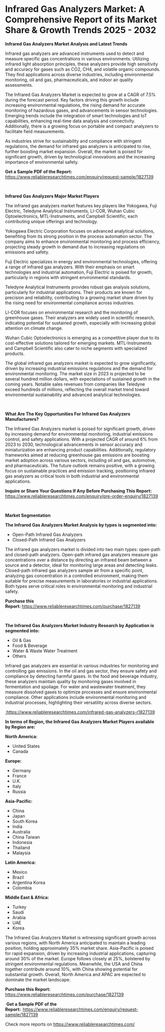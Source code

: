 <p><h1>Infrared Gas Analyzers Market: A Comprehensive Report of its Market Share & Growth Trends 2025 - 2032</h1></p><p><strong>Infrared Gas Analyzers Market Analysis and Latest Trends</strong></p>
<p><p>Infrared gas analyzers are advanced instruments used to detect and measure specific gas concentrations in various environments. Utilizing infrared light absorption principles, these analyzers provide high sensitivity and accuracy for gases such as CO2, CH4, and volatile organic compounds. They find applications across diverse industries, including environmental monitoring, oil and gas, pharmaceuticals, and indoor air quality assessments.</p><p>The Infrared Gas Analyzers Market is expected to grow at a CAGR of 7.5% during the forecast period. Key factors driving this growth include increasing environmental regulations, the rising demand for accurate monitoring of hazardous gases, and advancements in sensor technologies. Emerging trends include the integration of smart technologies and IoT capabilities, enhancing real-time data analysis and connectivity. Additionally, there is a growing focus on portable and compact analyzers to facilitate field measurements.</p><p>As industries strive for sustainability and compliance with stringent regulations, the demand for infrared gas analyzers is anticipated to rise, further boosting market expansion. Overall, the market is poised for significant growth, driven by technological innovations and the increasing importance of environmental safety.</p></p>
<p><strong>Get a Sample PDF of the Report:&nbsp;</strong> <a href="https://www.reliableresearchtimes.com/enquiry/request-sample/1827139?utm_campaign=2207&utm_medium=2&utm_source=Github&utm_content=ia&utm_term=11042025&utm_id=infrared-gas-analyzers">https://www.reliableresearchtimes.com/enquiry/request-sample/1827139</a></p>
<p>&nbsp;</p>
<p><strong>Infrared Gas Analyzers Major Market Players</strong></p>
<p><p>The infrared gas analyzers market features key players like Yokogawa, Fuji Electric, Teledyne Analytical Instruments, LI-COR, Wuhan Cubic Optoelectronics, MTL-Instruments, and Campbell Scientific, each contributing unique offerings and technology.</p><p>Yokogawa Electric Corporation focuses on advanced analytical solutions, benefiting from its strong position in the process automation sector. The company aims to enhance environmental monitoring and process efficiency, projecting steady growth in demand due to increasing regulations on emissions and safety.</p><p>Fuji Electric specializes in energy and environmental technologies, offering a range of infrared gas analyzers. With their emphasis on smart technologies and industrial automation, Fuji Electric is poised for growth, particularly in regions with stringent environmental standards.</p><p>Teledyne Analytical Instruments provides robust gas analysis solutions, particularly for industrial applications. Their products are known for precision and reliability, contributing to a growing market share driven by the rising need for environmental compliance across industries.</p><p>LI-COR focuses on environmental research and the monitoring of greenhouse gases. Their analyzers are widely used in scientific research, indicating potential for sustained growth, especially with increasing global attention on climate change.</p><p>Wuhan Cubic Optoelectronics is emerging as a competitive player due to its cost-effective solutions tailored for emerging markets. MTL-Instruments and Campbell Scientific also cater to niche segments with specialized products.</p><p>The global infrared gas analyzers market is expected to grow significantly, driven by increasing industrial emissions regulations and the demand for environmental monitoring. The market size in 2023 is projected to be several hundred million dollars, with expectations of sustained growth in the coming years. Notable sales revenues from companies like Teledyne exceed hundreds of millions, reflecting the overall market trend toward environmental sustainability and advanced analytical technologies.</p></p>
<p>&nbsp;</p>
<p><strong>What Are The Key Opportunities For Infrared Gas Analyzers Manufacturers?</strong></p>
<p><p>The Infrared Gas Analyzers market is poised for significant growth, driven by increasing demand for environmental monitoring, industrial emissions control, and safety applications. With a projected CAGR of around 6% from 2023 to 2030, technological advancements in sensor accuracy and miniaturization are enhancing product capabilities. Additionally, regulatory frameworks aimed at reducing greenhouse gas emissions are boosting market adoption across various sectors, including oil and gas, automotive, and pharmaceuticals. The future outlook remains positive, with a growing focus on sustainable practices and emission tracking, positioning infrared gas analyzers as critical tools in both industrial and environmental applications.</p></p>
<p><strong>Inquire or Share Your Questions If Any Before Purchasing This Report:</strong> <a href="https://www.reliableresearchtimes.com/enquiry/pre-order-enquiry/1827139?utm_campaign=2207&utm_medium=2&utm_source=Github&utm_content=ia&utm_term=11042025&utm_id=infrared-gas-analyzers">https://www.reliableresearchtimes.com/enquiry/pre-order-enquiry/1827139</a></p>
<p>&nbsp;</p>
<p><strong>Market Segmentation</strong></p>
<p><strong>The Infrared Gas Analyzers Market Analysis by types is segmented into:</strong></p>
<p><ul><li>Open-Path Infrared Gas Analyzers</li><li>Closed-Path Infrared Gas Analyzers</li></ul></p>
<p><p>The infrared gas analyzers market is divided into two main types: open-path and closed-path analyzers. Open-path infrared gas analyzers measure gas concentrations over a distance by directing an infrared beam between a source and a detector, ideal for monitoring large areas and detecting leaks. Closed-path infrared gas analyzers sample air from a specific point, analyzing gas concentration in a controlled environment, making them suitable for precise measurements in laboratories or industrial applications. Both types serve critical roles in environmental monitoring and industrial safety.</p></p>
<p><strong>Purchase this Report:&nbsp;</strong><a href="https://www.reliableresearchtimes.com/purchase/1827139?utm_campaign=2207&utm_medium=2&utm_source=Github&utm_content=ia&utm_term=11042025&utm_id=infrared-gas-analyzers">https://www.reliableresearchtimes.com/purchase/1827139</a></p>
<p>&nbsp;</p>
<p><strong>The Infrared Gas Analyzers Market Industry Research by Application is segmented into:</strong></p>
<p><ul><li>Oil & Gas</li><li>Food & Beverage</li><li>Water & Waste Water Treatment</li><li>Others</li></ul></p>
<p><p>Infrared gas analyzers are essential in various industries for monitoring and controlling gas emissions. In the oil and gas sector, they ensure safety and compliance by detecting harmful gases. In the food and beverage industry, these analyzers maintain quality by monitoring gases involved in fermentation and spoilage. For water and wastewater treatment, they measure dissolved gases to optimize processes and ensure environmental compliance. Other applications include environmental monitoring and industrial processes, highlighting their versatility across diverse sectors.</p></p>
<p><a href="https://www.reliableresearchtimes.com/infrared-gas-analyzers-r1827139?utm_campaign=2207&utm_medium=2&utm_source=Github&utm_content=ia&utm_term=11042025&utm_id=infrared-gas-analyzers">&nbsp;https://www.reliableresearchtimes.com/infrared-gas-analyzers-r1827139</a></p>
<p><strong>In terms of Region, the Infrared Gas Analyzers Market Players available by Region are:</strong></p>
<p>
    <p> <strong> North America: </strong>
        <ul>
            <li>United States</li>
            <li>Canada</li>
        </ul>
        </p> 
    <p> <strong> Europe: </strong>
        <ul>
            <li>Germany</li>
            <li>France</li>
            <li>U.K.</li>
            <li>Italy</li>
            <li>Russia</li>
        </ul>
        </p> 
    <p> <strong> Asia-Pacific: </strong>
        <ul>
            <li>China</li>
            <li>Japan</li>
            <li>South Korea</li>
            <li>India</li>
            <li>Australia</li>
            <li>China Taiwan</li>
            <li>Indonesia</li>
            <li>Thailand</li>
            <li>Malaysia</li>
        </ul>
        </p> 
    <p> <strong> Latin America: </strong>
        <ul>
            <li>Mexico</li>
            <li>Brazil</li>
            <li>Argentina Korea</li>
            <li>Colombia</li>
        </ul>
        </p> 
    <p> <strong> Middle East & Africa: </strong>
        <ul>
            <li>Turkey</li>
            <li>Saudi</li>
            <li>Arabia</li>
            <li>UAE</li>
            <li>Korea</li>
        </ul>
    </p>
    </p>
<p><p>The Infrared Gas Analyzers Market is witnessing significant growth across various regions, with North America anticipated to maintain a leading position, holding approximately 35% market share. Asia-Pacific is poised for rapid expansion, driven by increasing industrial applications, capturing around 30% of the market. Europe follows closely at 25%, bolstered by stringent environmental regulations. Meanwhile, the USA and China together contribute around 10%, with China showing potential for substantial growth. Overall, North America and APAC are expected to dominate the market landscape.</p></p>
<p><strong>Purchase this Report: </strong><a href="https://www.reliableresearchtimes.com/purchase/1827139?utm_campaign=2207&utm_medium=2&utm_source=Github&utm_content=ia&utm_term=11042025&utm_id=infrared-gas-analyzers">https://www.reliableresearchtimes.com/purchase/1827139</a></p>
<p>&nbsp;<strong>Get a Sample PDF of the Report:&nbsp;&nbsp;</strong><a href="https://www.reliableresearchtimes.com/enquiry/request-sample/1827139?utm_campaign=2207&utm_medium=2&utm_source=Github&utm_content=ia&utm_term=11042025&utm_id=infrared-gas-analyzers">https://www.reliableresearchtimes.com/enquiry/request-sample/1827139</a></p>
<p><strong></strong></p>
<p>Check more reports on <a href="https://www.reliableresearchtimes.com/?utm_campaign=2207&utm_medium=2&utm_source=Github&utm_content=ia&utm_term=11042025&utm_id=infrared-gas-analyzers">https://www.reliableresearchtimes.com/</a></p>